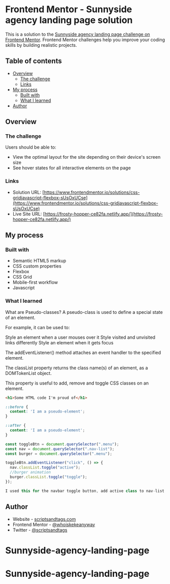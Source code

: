 # Frontend Mentor - Sunnyside agency landing page solution

This is a solution to the [Sunnyside agency landing page challenge on Frontend Mentor](https://www.frontendmentor.io/challenges/sunnyside-agency-landing-page-7yVs3B6ef). Frontend Mentor challenges help you improve your coding skills by building realistic projects.

## Table of contents

- [Overview](#overview)
  - [The challenge](#the-challenge)
  - [Links](#links)
- [My process](#my-process)
  - [Built with](#built-with)
  - [What I learned](#what-i-learned)
- [Author](#author)




## Overview

### The challenge

Users should be able to:

- View the optimal layout for the site depending on their device's screen size
- See hover states for all interactive elements on the page



### Links

- Solution URL: [https://www.frontendmentor.io/solutions/css-gridjavascript-flexbox-sUsOxUCse](https://www.frontendmentor.io/solutions/css-gridjavascript-flexbox-sUsOxUCse)
- Live Site URL: [https://frosty-hopper-ce82fa.netlify.app/](https://frosty-hopper-ce82fa.netlify.app/)

## My process

### Built with

- Semantic HTML5 markup
- CSS custom properties
- Flexbox
- CSS Grid
- Mobile-first workflow
- Javascript



### What I learned

What are Pseudo-classes?
A pseudo-class is used to define a special state of an element.

For example, it can be used to:

Style an element when a user mouses over it
Style visited and unvisited links differently
Style an element when it gets focus

The addEventListener() method attaches an event handler to the specified element.

The classList property returns the class name(s) of an element, as a DOMTokenList object.

This property is useful to add, remove and toggle CSS classes on an element.



```html
<h1>Some HTML code I'm proud of</h1>
```

```css
::before {
  content: 'I am a pseudo-element';
}

::after {
  content: 'I am a pseudo-element';
}
```

```js
const toggleBtn = document.querySelector(".menu");
const nav = document.querySelector(".nav-list");
const burger = document.querySelector(".menu");

toggleBtn.addEventListener("click", () => {
  nav.classList.toggle("active");
  //burger animation
  burger.classList.toggle("toggle");
});

I used this for the navbar toggle button, add active class to nav-list when clicked.
```




## Author

- Website - [scriptsandtags.com](https://www.scriptsandtags.com/)
- Frontend Mentor - [@whoiskekeanyway](https://www.frontendmentor.io/profile/whoiskekeanyway)
- Twitter - [@scriptsandtags](https://www.twitter.com/scriptsandtags)



# Sunnyside-agency-landing-page
# Sunnyside-agency-landing-page
